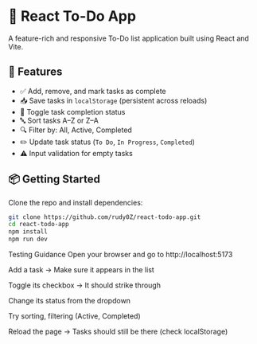 # 📝 React To-Do App

A feature-rich and responsive To-Do list application built using React and Vite.

## 🚀 Features

- ✅ Add, remove, and mark tasks as complete  
- 📥 Save tasks in `localStorage` (persistent across reloads)  
- 🔄 Toggle task completion status  
- 🔤 Sort tasks A–Z or Z–A  
- 🔍 Filter by: All, Active, Completed  
- ✏️ Update task status (`To Do`, `In Progress`, `Completed`)  
- ⚠️ Input validation for empty tasks  

## 📦 Getting Started

Clone the repo and install dependencies:

```bash
git clone https://github.com/rudy0Z/react-todo-app.git
cd react-todo-app
npm install
npm run dev
```

 Testing Guidance
Open your browser and go to http://localhost:5173

Add a task → Make sure it appears in the list

Toggle its checkbox → It should strike through

Change its status from the dropdown

Try sorting, filtering (Active, Completed)

Reload the page → Tasks should still be there (check localStorage)

